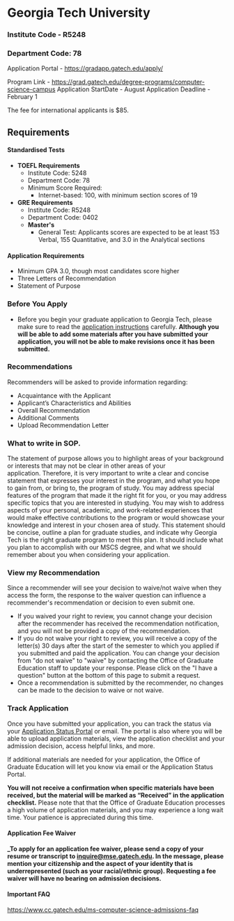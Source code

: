 # Georgia Tech University

### Institute Code - R5248
### Department Code: 78

Application Portal - https://gradapp.gatech.edu/apply/

Program Link - https://grad.gatech.edu/degree-programs/computer-science-campus
Application StartDate - August
Application Deadline - February 1

The fee for international applicants is $85.

## Requirements

#### Standardised Tests

- **TOEFL Requirements**
	- Institute Code: 5248
	- Department Code: 78
	- Minimum Score Required:
	    - Internet-based: 100, with minimum section scores of 19
- **GRE Requirements**
	- Institute Code: R5248
	- Department Code: 0402
	- **Master's**
		- General Test: Applicants scores are expected to be at least 153 Verbal, 155 Quantitative, and 3.0 in the Analytical sections

#### Application Requirements
- Minimum GPA 3.0, though most candidates score higher
- Three Letters of Recommendation
- Statement of Purpose


### Before You Apply
- Before you begin your graduate application to Georgia Tech, please make sure to read the [application instructions](https://grad.gatech.edu/admissions/application-instructions) carefully. **Although you will be able to add some materials after you have submitted your application, you will not be able to make revisions once it has been submitted.**


### Recommendations

Recommenders will be asked to provide information regarding:

- Acquaintance with the Applicant
- Applicant’s Characteristics and Abilities
- Overall Recommendation
- Additional Comments
- Upload Recommendation Letter

### What to write in SOP.

The statement of purpose allows you to highlight areas of your background or interests that may not be clear in other areas of your application. Therefore, it is very important to write a clear and concise statement that expresses your interest in the program, and what you hope to gain from, or bring to, the program of study. You may address special features of the program that made it the right fit for you, or you may address specific topics that you are interested in studying. You may wish to address aspects of your personal, academic, and work-related experiences that would make effective contributions to the program or would showcase your knowledge and interest in your chosen area of study. This statement should be concise, outline a plan for graduate studies, and indicate why Georgia Tech is the right graduate program to meet this plan. It should include what you plan to accomplish with our MSCS degree, and what we should remember about you when considering your application.


### View my Recommendation

Since a recommender will see your decision to waive/not waive when they access the form, the response to the waiver question can influence a recommender's recommendation or decision to even submit one. 

- If you waived your right to review, you cannot change your decision after the recommender has received the recommendation notification, and you will not be provided a copy of the recommendation.   
- If you do not waive your right to review, you will receive a copy of the letter(s) 30 days after the start of the semester to which you applied if you submitted and paid the application. You can change your decision from "do not waive" to "waive" by contacting the Office of Graduate Education staff to update your response. Please click on the "I have a question" button at the bottom of this page to submit a request. 
- Once a recommendation is submitted by the recommender, no changes can be made to the decision to waive or not waive.

### Track Application

Once you have submitted your application, you can track the status via your [Application Status Portal](https://gradapp.gatech.edu/apply/status) or email. The portal is also where you will be able to upload application materials, view the application checklist and your admission decision, access helpful links, and more.

If additional materials are needed for your application, the Office of Graduate Education will let you know via email or the Application Status Portal.

**You will not receive a confirmation when specific materials have been received, but the material will be marked as “Received” in the application checklist.** Please note that that the Office of Graduate Education processes a high volume of application materials, and you may experience a long wait time. Your patience is appreciated during this time.

#### Application Fee Waiver

**_To apply for an application fee waiver, please send a copy of your resume or transcript to [inquire@mse.gatech.edu](mailto:inquire@mse.gatech.edu). In the message, please mention your citizenship and the aspect of your identity that is underrepresented (such as your racial/ethnic group). Requesting a fee waiver will have no bearing on admission decisions.**

#### Important FAQ
https://www.cc.gatech.edu/ms-computer-science-admissions-faq